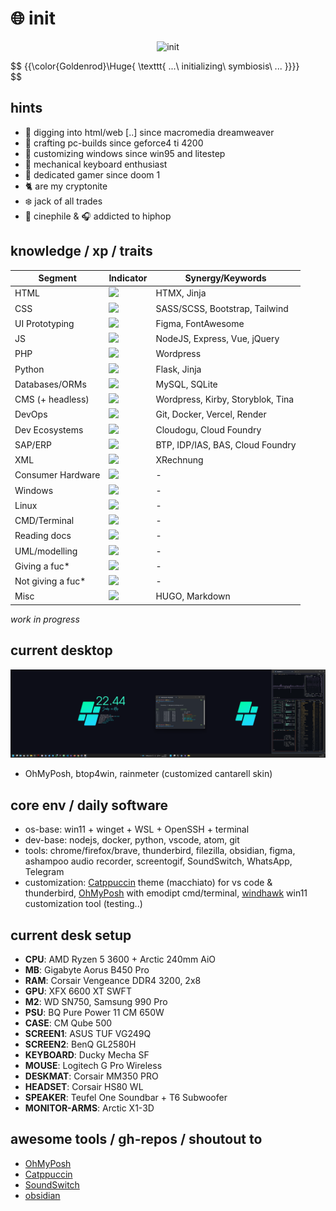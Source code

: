 # :globe_with_meridians: init

<p align="center">
 <img src='mando-grogu-init.gif' alt='init' style='width:100vW'/>
</p>

$$
{{\color{Goldenrod}\Huge{ \texttt{ ...\ initializing\ symbiosis\ ... \}}}}\
$$

## hints
- :monkey: digging into html/web [..] since macromedia dreamweaver
- :hammer: crafting pc-builds since geforce4 ti 4200
- :art: customizing windows since win95 and litestep 
- :honey_pot: mechanical keyboard enthusiast
- 💾 dedicated gamer since doom 1
- :cat2: are my cryptonite
- :snowflake: jack of all trades
- :movie_camera: cinephile & :headphones: addicted to hiphop

## knowledge / xp / traits
| Segment    | Indicator | Synergy/Keywords |
| ---------- | --------- | -------- |
| HTML  | ![](https://geps.dev/progress/80?dangerColor=B4C424&warningColor=097969&successColor=00A36C)    | HTMX, Jinja |
| CSS | ![](https://geps.dev/progress/70?dangerColor=B4C424&warningColor=097969&successColor=00A36C)     | SASS/SCSS, Bootstrap, Tailwind |
| UI Prototyping    | ![](https://geps.dev/progress/70?dangerColor=B4C424&warningColor=097969&successColor=00A36C)    | Figma, FontAwesome |
| JS    | ![](https://geps.dev/progress/50?dangerColor=B4C424&warningColor=097969&successColor=00A36C)    | NodeJS, Express, Vue, jQuery |
| PHP    | ![](https://geps.dev/progress/40?dangerColor=B4C424&warningColor=097969&successColor=00A36C)    | Wordpress |
| Python    | ![](https://geps.dev/progress/30?dangerColor=5F8575&warningColor=097969&successColor=00A36C)    | Flask, Jinja |
| Databases/ORMs    | ![](https://geps.dev/progress/40?dangerColor=B4C424&warningColor=097969&successColor=00A36C)    | MySQL, SQLite  |
| CMS (+ headless)   | ![](https://geps.dev/progress/70?dangerColor=B4C424?dangerColor=097969&warningColor=097969&successColor=00A36C)    | Wordpress, Kirby, Storyblok, Tina |
| DevOps    | ![](https://geps.dev/progress/50?dangerColor=B4C424&warningColor=097969&successColor=00A36C)    | Git, Docker, Vercel, Render |
| Dev Ecosystems    | ![](https://geps.dev/progress/50?dangerColor=B4C424&warningColor=097969&successColor=00A36C)    | Cloudogu, Cloud Foundry |
| SAP/ERP    | ![](https://geps.dev/progress/50?dangerColor=B4C424&warningColor=097969&successColor=00A36C)    | BTP, IDP/IAS, BAS, Cloud Foundry |
| XML    | ![](https://geps.dev/progress/70?dangerColor=B4C424?dangerColor=097969&warningColor=097969&successColor=00A36C)    | XRechnung |
| Consumer Hardware    | ![](https://geps.dev/progress/90?dangerColor=B4C424?dangerColor=097969&warningColor=097969&successColor=00A36C)    | - |
| Windows    | ![](https://geps.dev/progress/80?dangerColor=B4C424?dangerColor=097969&warningColor=097969&successColor=00A36C)    | - |
| Linux    | ![](https://geps.dev/progress/20?dangerColor=B4C424&warningColor=097969&successColor=00A36C)    | - |
| CMD/Terminal   | ![](https://geps.dev/progress/40?dangerColor=B4C424?dangerColor=097969&warningColor=097969&successColor=00A36C)    | - |
| Reading docs   | ![](https://geps.dev/progress/100?dangerColor=B4C424?dangerColor=097969&warningColor=097969&successColor=00A36C)    | - |
| UML/modelling   | ![](https://geps.dev/progress/50?dangerColor=B4C424?dangerColor=097969&warningColor=097969&successColor=00A36C)    | - |
| Giving a fuc*  | ![](https://geps.dev/progress/100?dangerColor=B4C424?dangerColor=097969&warningColor=097969&successColor=00A36C)    | - |
| Not giving a fuc*  | ![](https://geps.dev/progress/100?dangerColor=B4C424?dangerColor=097969&warningColor=097969&successColor=00A36C)    | - |
| Misc    | ![](https://geps.dev/progress/?dangerColor=B4C424?dangerColor=097969&warningColor=097969&successColor=00A36C)    | HUGO, Markdown |

*work in progress*

## current desktop
![dekstop:lates](desk-42069.png "desktop")

- OhMyPosh, btop4win, rainmeter (customized cantarell skin)

## core env / daily software
- os-base: win11 + winget + WSL + OpenSSH + terminal
- dev-base: nodejs, docker, python, vscode, atom, git
- tools: chrome/firefox/brave, thunderbird, filezilla, obsidian, figma, ashampoo audio recorder, screentogif, SoundSwitch, WhatsApp, Telegram
- customization: [Catppuccin](https://github.com/catppuccin) theme (macchiato) for vs code & thunderbird, [OhMyPosh](https://github.com/JanDeDobbeleer/oh-my-posh) with emodipt cmd/terminal, [windhawk](https://github.com/ramensoftware/windhawk) win11 customization tool (testing..)


## current desk setup
- **CPU**: AMD Ryzen 5 3600 + Arctic 240mm AiO
- **MB**: Gigabyte Aorus B450 Pro
- **RAM**: Corsair Vengeance DDR4 3200, 2x8
- **GPU**: XFX 6600 XT SWFT
- **M2**: WD SN750, Samsung 990 Pro
- **PSU**: BQ Pure Power 11 CM 650W
- **CASE**: CM Qube 500 
- **SCREEN1**: ASUS TUF VG249Q
- **SCREEN2**: BenQ GL2580H
- **KEYBOARD**: Ducky Mecha SF
- **MOUSE**: Logitech G Pro Wireless
- **DESKMAT**: Corsair MM350 PRO
- **HEADSET**: Corsair HS80 WL
- **SPEAKER**: Teufel One Soundbar + T6 Subwoofer
- **MONITOR-ARMS**: Arctic X1-3D

## awesome tools / gh-repos / shoutout to
- [OhMyPosh](https://github.com/JanDeDobbeleer/oh-my-posh)
- [Catppuccin](https://github.com/catppuccin)
- [SoundSwitch](https://github.com/Belphemur/SoundSwitch)
- [obsidian](https://github.com/obsidianmd)
